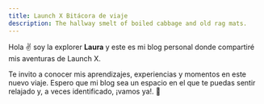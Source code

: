 ```yaml
---
title: Launch X Bitácora de viaje
description: The hallway smelt of boiled cabbage and old rag mats.
---
```


Hola ✌️  soy la explorer **Laura** y este es mi blog personal donde compartiré mis aventuras de Launch X.

Te invito a conocer mis aprendizajes, experiencias y momentos en este nuevo viaje. Espero que mi blog sea un espacio en el que te puedas
sentir relajado y, a veces identificado, ¡vamos ya!.
🚀
